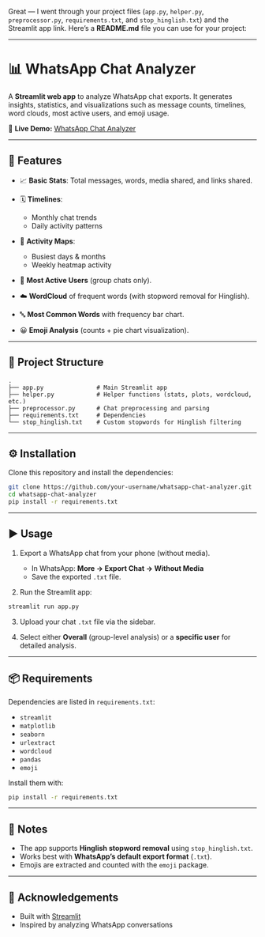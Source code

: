 Great — I went through your project files (`app.py`, `helper.py`, `preprocessor.py`, `requirements.txt`, and `stop_hinglish.txt`) and the Streamlit app link. Here’s a **README.md** file you can use for your project:

---

# 📊 WhatsApp Chat Analyzer

A **Streamlit web app** to analyze WhatsApp chat exports. It generates insights, statistics, and visualizations such as message counts, timelines, word clouds, most active users, and emoji usage.

🔗 **Live Demo:** [WhatsApp Chat Analyzer](https://whatsapp-chat-analyzerrohit-nhqknfv2o5cjncqb8jf8da.streamlit.app/)

---

## 🚀 Features

* 📈 **Basic Stats**: Total messages, words, media shared, and links shared.
* 🗓 **Timelines**:

  * Monthly chat trends
  * Daily activity patterns
* 📅 **Activity Maps**:

  * Busiest days & months
  * Weekly heatmap activity
* 👥 **Most Active Users** (group chats only).
* ☁️ **WordCloud** of frequent words (with stopword removal for Hinglish).
* 🔤 **Most Common Words** with frequency bar chart.
* 😀 **Emoji Analysis** (counts + pie chart visualization).

---

## 📂 Project Structure

```
.
├── app.py               # Main Streamlit app
├── helper.py            # Helper functions (stats, plots, wordcloud, etc.)
├── preprocessor.py      # Chat preprocessing and parsing
├── requirements.txt     # Dependencies
└── stop_hinglish.txt    # Custom stopwords for Hinglish filtering
```

---

## ⚙️ Installation

Clone this repository and install the dependencies:

```bash
git clone https://github.com/your-username/whatsapp-chat-analyzer.git
cd whatsapp-chat-analyzer
pip install -r requirements.txt
```

---

## ▶️ Usage

1. Export a WhatsApp chat from your phone (without media).

   * In WhatsApp: **More → Export Chat → Without Media**
   * Save the exported `.txt` file.

2. Run the Streamlit app:

```bash
streamlit run app.py
```

3. Upload your chat `.txt` file via the sidebar.

4. Select either **Overall** (group-level analysis) or a **specific user** for detailed analysis.

---

## 📦 Requirements

Dependencies are listed in `requirements.txt`:

* `streamlit`
* `matplotlib`
* `seaborn`
* `urlextract`
* `wordcloud`
* `pandas`
* `emoji`

Install them with:

```bash
pip install -r requirements.txt
```

---

## 📝 Notes

* The app supports **Hinglish stopword removal** using `stop_hinglish.txt`.
* Works best with **WhatsApp’s default export format** (`.txt`).
* Emojis are extracted and counted with the `emoji` package.

---

## 🙌 Acknowledgements

* Built with [Streamlit](https://streamlit.io/)
* Inspired by analyzing WhatsApp conversations

